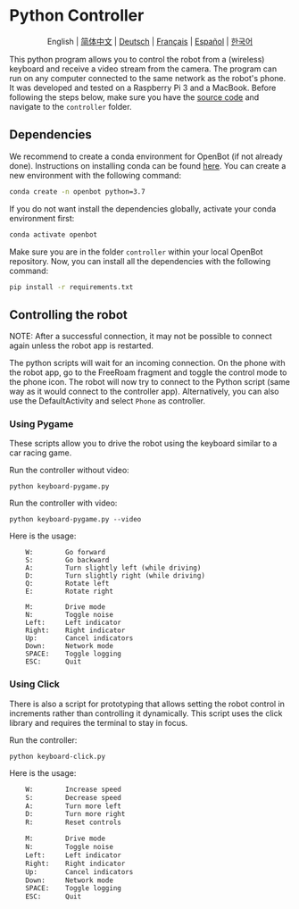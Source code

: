# Python Controller

<p align="center">
  <span>English</span> |
  <a href="README.zh-CN.md">简体中文</a> |
  <a href="README.de-DE.md">Deutsch</a> |
  <a href="README.fr-FR.md">Français</a> |
  <a href="README.es-ES.md">Español</a> |
  <a href="README.ko-KR.md">한국어</a>
</p>

This python program allows you to control the robot from a (wireless) keyboard and receive a video stream from the camera. The program can run on any computer connected to the same network as the robot's phone. It was developed and tested on a Raspberry Pi 3 and a MacBook. Before following the steps below, make sure you have the [source code](https://github.com/isl-org/OpenBot#get-the-source-code) and navigate to the `controller` folder.

## Dependencies

We recommend to create a conda environment for OpenBot (if not already done). Instructions on installing conda can be found [here](https://docs.conda.io/projects/conda/en/latest/user-guide/install/). You can create a new environment with the following command:

```bash
conda create -n openbot python=3.7
```

If you do not want install the dependencies globally, activate your conda environment first:

```bash
conda activate openbot
```

Make sure you are in the folder `controller` within your local OpenBot repository. Now, you can install all the dependencies with the following command:

```bash
pip install -r requirements.txt
```

## Controlling the robot

NOTE: After a successful connection, it may not be possible to connect again unless the robot app is restarted.

The python scripts will wait for an incoming connection. On the phone with the robot app, go to the FreeRoam fragment and toggle the control mode to the phone icon. The robot will now try to connect to the Python script (same way as it would connect to the controller app). Alternatively, you can also use the DefaultActivity and select `Phone` as controller.

### Using Pygame

These scripts allow you to drive the robot using the keyboard similar to a car racing game.

Run the controller without video:

`python keyboard-pygame.py`

Run the controller with video:

`python keyboard-pygame.py --video`

Here is the usage:

```
    W:        Go forward
    S:        Go backward
    A:        Turn slightly left (while driving)
    D:        Turn slightly right (while driving)
    Q:        Rotate left
    E:        Rotate right

    M:        Drive mode
    N:        Toggle noise
    Left:     Left indicator
    Right:    Right indicator
    Up:       Cancel indicators
    Down:     Network mode
    SPACE:    Toggle logging
    ESC:      Quit
```

### Using Click

There is also a script for prototyping that allows setting the robot control in increments rather than controlling it dynamically. This script uses the click library and requires the terminal to stay in focus. 

Run the controller:

`python keyboard-click.py`

Here is the usage:

```bash
    W:        Increase speed
    S:        Decrease speed
    A:        Turn more left
    D:        Turn more right
    R:        Reset controls

    M:        Drive mode
    N:        Toggle noise
    Left:     Left indicator
    Right:    Right indicator
    Up:       Cancel indicators
    Down:     Network mode
    SPACE:    Toggle logging
    ESC:      Quit
```
